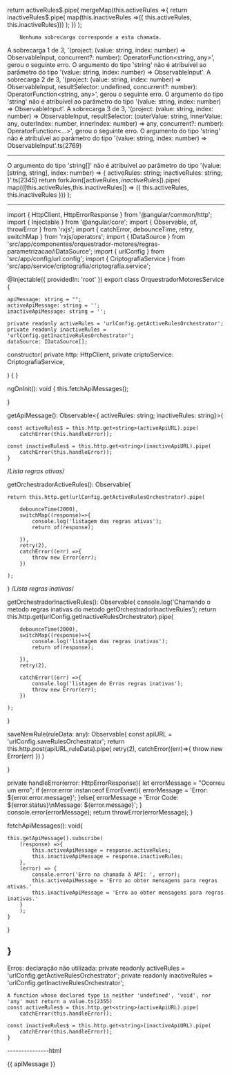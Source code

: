  return  activeRules$.pipe(
            mergeMap(this.activeRules =>{
                return inactiveRules$.pipe(
                    map(this.inactiveRules =>({ this.activeRules, this.inactiveRules}))
                );
            })
        );

        Nenhuma sobrecarga corresponde a esta chamada.
  A sobrecarga 1 de 3, '(project: (value: string, index: number) => ObservableInput<any>, concurrent?: number): OperatorFunction<string, any>', gerou o seguinte erro.
    O argumento do tipo 'string' não é atribuível ao parâmetro do tipo '(value: string, index: number) => ObservableInput<any>'.
  A sobrecarga 2 de 3, '(project: (value: string, index: number) => ObservableInput<any>, resultSelector: undefined, concurrent?: number): OperatorFunction<string, any>', gerou o seguinte erro.
    O argumento do tipo 'string' não é atribuível ao parâmetro do tipo '(value: string, index: number) => ObservableInput<any>'.
  A sobrecarga 3 de 3, '(project: (value: string, index: number) => ObservableInput<any>, resultSelector: (outerValue: string, innerValue: any, outerIndex: number, innerIndex: number) => any, concurrent?: number): OperatorFunction<...>', gerou o seguinte erro.
    O argumento do tipo 'string' não é atribuível ao parâmetro do tipo '(value: string, index: number) => ObservableInput<any>'.ts(2769)




--------------------
O argumento do tipo 'string[]' não é atribuível ao parâmetro do tipo '(value: [string, string], index: number) => { activeRules: string; inactiveRules: string; }'.ts(2345)
return forkJoin([activeRules$,inactiveRules$]).pipe(
            map(([this.activeRules,this.inactiveRules]) => ({
                this.activeRules, this.inactiveRules
            }))
        );

-------

import { HttpClient, HttpErrorResponse } from '@angular/common/http';
import { Injectable } from '@angular/core';
import { Observable, of, throwError } from 'rxjs';
import { catchError, debounceTime, retry, switchMap } from 'rxjs/operators';
import { IDataSource } from 'src/app/componentes/orquestrador-motores/regras-parametrizacao/iDataSource';
import { urlConfig } from 'src/app/config/url.config';
import { CriptografiaService } from 'src/app/service/criptografia/criptografia.service';

@Injectable({
  providedIn: 'root'
})
export class OrquestradorMotoresService {

    apiMessage: string = "";
    activeApiMessage: string = '';
    inactiveApiMessage: string = '';

    private readonly activeRules = 'urlConfig.getActiveRulesOrchestrator';
    private readonly inactiveRules = 'urlConfig.getInactiveRulesOrchestrator';
    dataSource: IDataSource[];

constructor(
    private http: HttpClient,
    private criptoService: CriptografiaService,

) { }

ngOnInit(): void {
   this.fetchApiMessages();

}

getApiMessage(): Observable<{ activeRules: string; inactiveRules: string}>{

    const activeRules$ = this.http.get<string>(activeApiURL).pipe(
        catchError(this.handleError));

    const inactiveRules$ = this.http.get<string>(inactiveApiURL).pipe(
        catchError(this.handleError));
    }



/*Lista regras ativas*/

getOrchestradorActiveRules(): Observable<any>{

    return this.http.get(urlConfig.getActiveRulesOrchestrator).pipe(

        debounceTime(2000),
        switchMap((response)=>{
            console.log('listagem das regras ativas');
            return of(response);

        }),
        retry(2),
        catchError((err) =>{
            throw new Error(err);
        })

    );

}
/*Lista regras inativas*/

getOrchestradorInactiveRules(): Observable<any>{
    console.log('Chamando o metodo regras inativas do metodo getOrchestradorInactiveRules');
    return this.http.get(urlConfig.getInactiveRulesOrchestrator).pipe(


        debounceTime(2000),
        switchMap((response)=>{
            console.log('listagem das regras inativas');
            return of(response);

        }),
        retry(2),

        catchError((err) =>{
            console.log('listagem de Erros regras inativas');
            throw new Error(err);
        })

    );

}

saveNewRule(ruleData: any): Observable<any>{
    const apiURL = 'urlConfig.saveRulesOrchestrator';
    return this.http.post(apiURL,ruleData).pipe(
        retry(2),
        catchError((err)=>{
            throw new Error(err)
        })
    )

}

private handleError(error: HttpErrorResponse){
    let errorMessage = "Ocorreu um erro";
    if (error.error instanceof ErrorEvent){
        errorMessage = 'Error: ${error.error.message}';
    }else{
        errorMessage = 'Error Code: ${error.status}\nMessage: ${error.message}';
    }
    console.error(errorMessage);
    return throwError(errorMessage);
}

fetchApiMessages(): void{

    this.getApiMessage().subscribe(
        (response) =>{
            this.activeApiMessage = response.activeRules;
            this.inactiveApiMessage = response.inactiveRules;
        },
        (error) => {
            console.error('Erro na chamada à API: ', error);
            this.activeApiMessage = 'Erro ao obter mensagens para regras ativas.'
            this.inactiveApiMessage = 'Erro ao obter mensagens para regras inativas.'
        }
        );
    }


}

}
------------------------------
Erros:
declaração não utilizada:
 private readonly activeRules = 'urlConfig.getActiveRulesOrchestrator';
    private readonly inactiveRules = 'urlConfig.getInactiveRulesOrchestrator';


    A function whose declared type is neither 'undefined', 'void', nor 'any' must return a value.ts(2355)
    const activeRules$ = this.http.get<string>(activeApiURL).pipe(
        catchError(this.handleError));

    const inactiveRules$ = this.http.get<string>(inactiveApiURL).pipe(
        catchError(this.handleError));
    }



---------------html
 <td class="center-td" *dssCell="let element">
                                <div>
                                    <p>{{ apiMessage }}</p>
                                </div>
                                <!-- Linhas padrões -->
                                <div
                                    [ngSwitch]="col.type"
                                    *ngIf="!element.isEdit"
